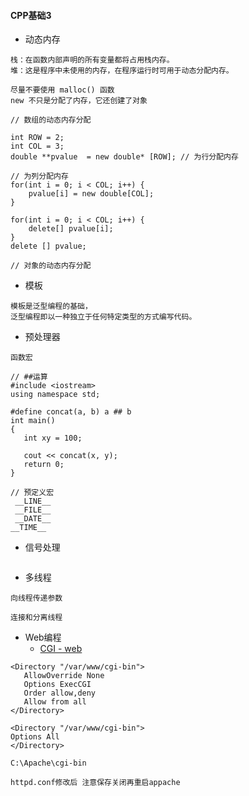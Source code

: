 #### **CPP基础3**
* 动态内存
~~~
栈：在函数内部声明的所有变量都将占用栈内存。
堆：这是程序中未使用的内存，在程序运行时可用于动态分配内存。

尽量不要使用 malloc() 函数
new 不只是分配了内存，它还创建了对象

// 数组的动态内存分配

int ROW = 2;
int COL = 3;
double **pvalue  = new double* [ROW]; // 为行分配内存

// 为列分配内存
for(int i = 0; i < COL; i++) {
    pvalue[i] = new double[COL];
}

for(int i = 0; i < COL; i++) {
    delete[] pvalue[i];
}
delete [] pvalue; 

// 对象的动态内存分配
~~~

* 模板
~~~
模板是泛型编程的基础，
泛型编程即以一种独立于任何特定类型的方式编写代码。
~~~

* 预处理器
~~~
函数宏

// ##运算
#include <iostream>
using namespace std;

#define concat(a, b) a ## b
int main()
{
   int xy = 100;
   
   cout << concat(x, y);
   return 0;
}

// 预定义宏
 __LINE__
 __FILE__  
 __DATE__
__TIME__
~~~

* 信号处理
~~~

~~~

* 多线程
~~~
向线程传递参数

连接和分离线程
~~~

* Web编程
	* [CGI - web](http://www.cnblogs.com/gongxijun/p/4366284.html)
~~~
<Directory "/var/www/cgi-bin">
   AllowOverride None
   Options ExecCGI
   Order allow,deny
   Allow from all
</Directory>
 
<Directory "/var/www/cgi-bin">
Options All
</Directory>

C:\Apache\cgi-bin 

httpd.conf修改后 注意保存关闭再重启appache
~~~
